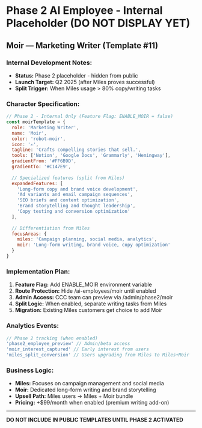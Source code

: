 # Phase 2 AI Employee - Internal Placeholder (DO NOT DISPLAY YET)

## Moir — Marketing Writer (Template #11)

### Internal Development Notes:
- **Status:** Phase 2 placeholder - hidden from public
- **Launch Target:** Q2 2025 (after Miles proves successful)
- **Split Trigger:** When Miles usage > 80% copy/writing tasks

### Character Specification:
```javascript
// Phase 2 - Internal Only (Feature Flag: ENABLE_MOIR = false)
const moirTemplate = {
  role: 'Marketing Writer',
  name: 'Moir', 
  color: 'robot-moir',
  icon: '✍️',
  tagline: 'Crafts compelling stories that sell.',
  tools: ['Notion', 'Google Docs', 'Grammarly', 'Hemingway'],
  gradientFrom: '#FF6B9D',
  gradientTo: '#C147E9',
  
  // Specialized features (split from Miles)
  expandedFeatures: [
    'Long-form copy and brand voice development',
    'Ad variants and email campaign sequences', 
    'SEO briefs and content optimization',
    'Brand storytelling and thought leadership',
    'Copy testing and conversion optimization'
  ],
  
  // Differentiation from Miles
  focusAreas: {
    miles: 'Campaign planning, social media, analytics',
    moir: 'Long-form writing, brand voice, copy optimization'
  }
}
```

### Implementation Plan:
1. **Feature Flag:** Add ENABLE_MOIR environment variable
2. **Route Protection:** Hide /ai-employees/moir until enabled
3. **Admin Access:** CCC team can preview via /admin/phase2/moir
4. **Split Logic:** When enabled, separate writing tasks from Miles
5. **Migration:** Existing Miles customers get choice to add Moir

### Analytics Events:
```javascript
// Phase 2 tracking (when enabled)
'phase2_employee_preview' // Admin/beta access
'moir_interest_captured' // Early interest from users
'miles_split_conversion' // Users upgrading from Miles to Miles+Moir
```

### Business Logic:
- **Miles:** Focuses on campaign management and social media
- **Moir:** Dedicated long-form writing and brand storytelling
- **Upsell Path:** Miles users → Miles + Moir bundle
- **Pricing:** +$99/month when enabled (premium writing add-on)

---

**DO NOT INCLUDE IN PUBLIC TEMPLATES UNTIL PHASE 2 ACTIVATED**